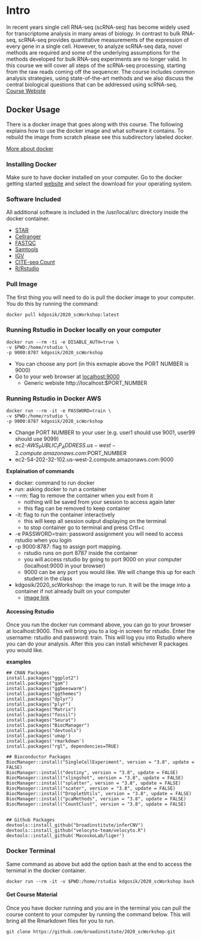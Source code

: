 # Intro

In recent years single cell RNA-seq (scRNA-seq) has become widely used for transcriptome analysis in many areas of biology. In contrast to bulk RNA-seq, scRNA-seq provides quantitative measurements of the expression of every gene in a single cell. However, to analyze scRNA-seq data, novel methods are required and some of the underlying assumptions for the methods developed for bulk RNA-seq experiments are no longer valid. In this course we will cover all steps of the scRNA-seq processing, starting from the raw reads coming off the sequencer. The course includes common analysis strategies, using state-of-the-art methods and we also discuss the central biological questions that can be addressed using scRNA-seq.
[Course Webiste](https://broadinstitute.github.io/2020_scWorkshop/)


## Docker Usage

There is a docker image that goes along with this course.  The following explains how to use the docker image and what software it contains.  To rebuild the image from scratch please see this subdirectory labeled docker. 

[More about docker](https://www.youtube.com/watch?v=6aBsjT5HoGY)

### Installing Docker

Make sure to have docker installed on your computer. Go to the docker getting started [website](https://www.docker.com/get-started) and select the download for your operating system.  


### Software Included

All additional software is included in the /usr/local/src directory inside the docker container.  

  - [STAR](https://github.com/alexdobin/STAR)
  - [Cellranger](https://support.10xgenomics.com/single-cell-gene-expression/software/pipelines/latest/installation)
  - [FASTQC](https://www.bioinformatics.babraham.ac.uk/projects/download.html)
  - [Samtools](https://github.com/samtools/samtools)
  - [IGV](http://software.broadinstitute.org/software/igv/)
  - [CITE-seq Count](https://github.com/Hoohm/CITE-seq-Count)
  - [R/Rstudio](https://www.rstudio.com/)
  
  
### Pull Image

The first thing you will need to do is pull the docker image to your computer.  You do this by running the command:

```{bash}
docker pull kdgosik/2020_scWorkshop:latest
```

### Running Rstudio in Docker locally on your computer

```{bash}
docker run --rm -ti -e DISABLE_AUTH=true \
-v $PWD:/home/rstudio \
-p 9000:8787 kdgosik/2020_scWorkshop

```
  - You can choose any port (in this exmaple above the PORT NUMBER is 9000)
  - Go to your web browser at [localhost:9000](http://localhost:9000)
    - Generic webiste http://localhost:$PORT_NUMBER
  

### Running Rstudio in Docker AWS

```{bash}
docker run --rm -it -e PASSWORD=train \
-v $PWD:/home/rstudio \
-p 9000:8787 kdgosik/2020_scWorkshop
```
  - Change PORT NUMBER to your user (e.g. user1 should use 9001, user99 should use 9099)
  - ec2-$AWS_PUBLIC_IP_ADDRESS.us-west-2.compute.amazonaws.com:$PORT_NUMBER
  - ec2-54-202-32-102.us-west-2.compute.amazonaws.com:9000


**Explaination of commands**
  - docker: command to run docker
  - run: asking docker to run a container
  - --rm: flag to remove the container when you exit from it
      - nothing will be saved from your session to access again later
      - this flag can be removed to keep container
  - -it: flag to run the container interactively
    - this will keep all session output displaying on the terminal
    - to stop container go to terminal and press Crtl+c
  - -e PASSWORD=train: password assignment you will need to access rstudio when you login
  - -p 9000:8787: flag to assign port mapping.
    - rstudio runs on port 8787 inside the container
    - you will access rstudio by going to port 9000 on your computer (localhost:9000 in your browser)
    - 9000 can be any port you would like.  We will change this up for each student in the class
  - kdgosik/2020_scWorkshop: the image to run.  It will be the image into a container if not already built on your computer
    - [image link](https://hub.docker.com/r/kdgosik/2020_scWorkshop)



#### Accessing Rstudio

Once you run the docker run command above, you can go to your browser at localhost:9000.  This will bring you to a log-in screen for rstudio.  Enter the username: rstudio and password: train.  This will log you into Rstudio where you can do your analysis.  After this you can install whichever R packages you would like.  


**examples**
```{R}
## CRAN Packages
install.packages("ggplot2")
install.packages("gam")
install.packages("ggbeeswarm")
install.packages("ggthemes")
install.packages("dplyr")
install.packages("plyr")
install.packages("Matrix")
install.packages("fossil")
install.packages("Seurat")
install.packages("BiocManager")
install.packages("devtools")
install.packages('umap')
install.packages('rmarkdown')
install.packages("rgl", dependencies=TRUE)

## Bioconductor Packages
BiocManager::install("SingleCellExperiment", version = "3.8", update = FALSE)
BiocManager::install("destiny", version = "3.8", update = FALSE)
BiocManager::install("slingshot", version = "3.8", update = FALSE)
BiocManager::install("splatter", version = "3.8", update = FALSE)
BiocManager::install("scater", version = "3.8", update = FALSE)
BiocManager::install("DropletUtils", version = "3.8", update = FALSE)
BiocManager::install("pcaMethods", version = "3.8", update = FALSE)
BiocManager::install("CountClust", version = "3.8", update = FALSE)


## Github Packages
devtools::install_github("broadinstitute/inferCNV")
devtools::install_github("velocyto-team/velocyto.R")
devtools::install_github('MacoskoLab/liger')

```

### Docker Terminal

Same command as above but add the option bash at the end to access the ternimal in the docker container.

```{bash}
docker run --rm -it -v $PWD:/home/rstudio kdgosik/2020_scWorkshop bash
```



#### Get Course Material

Once you have docker running and you are in the terminal you can pull the course content to your computer by running the command below.  This will bring all the Rmarkdown files for you to run.

```{bash}
git clone https://github.com/broadinstitute/2020_scWorkshop.git
```